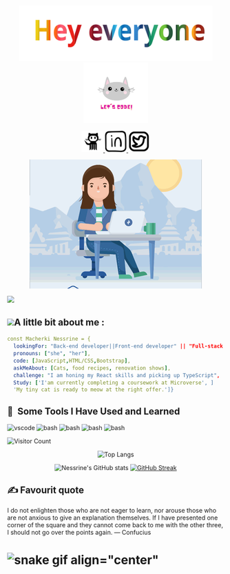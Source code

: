 
<p align="center">
  <img  width="450"  src="./hey everyone.svg"/ >
   <img width="150" src="./cat.gif"/>

</p>


<p align="center">
   
<a href="https://github.com/Nessrine88">
  <img height="50" src="./github.png"/>
</a>
<a href="https://www.linkedin.com/in/nessrine-macherki-86959196/">
  <img height="50" src="./linkedin.png"/>
</a>
<a href="https://twitter.com/Nessour88">
  <img height="50" src="./twiter.png"/>
</a>
</p>

<p align="center">
<img src="./R.gif"/>
</p>
<img src="https://t.bkit.co/w_64c16589bb841.gif" />
<h2>
<img  width="50" src="https://camo.githubusercontent.com/c4cc8fb0f0c06f0057640b46aab87e483f54e913fdbf52c9ee690c8204c52b44/68747470733a2f2f6769746875622e6769746875626173736574732e636f6d2f696d616765732f6d6f6e612d776869737065722e676966"/>A little bit about me :
</h2>

```yaml 
const Macherki Nessrine = {
  lookingFor: "Back-end developer||Front-end developer" || "Full-stack web developer",
  pronouns: ["she", "her"],
  code: [JavaScript,HTML/CSS,Bootstrap],
  askMeAbout: [Cats, food recipes, renovation shows],
  challenge: "I am honing my React skills and picking up TypeScript",
  Study: ['I'am currently completing a coursework at Microverse', ]
  'My tiny cat is ready to meow at the right offer.']}
 ```

 <h2> 🚀 &nbsp;Some Tools I Have Used and Learned</h2>
<p align="left">
<img src="https://cdn.jsdelivr.net/gh/devicons/devicon/icons/vscode/vscode-original.svg" alt="vscode" width="45" height="45"/>
<img src="https://th.bing.com/th/id/OIP.P9pvDXfTcEL96v8-DknlmQAAAA?pid=ImgDet&w=297&h=337&rs=1" alt="bash" width="60" height="45"/>
<img src="https://th.bing.com/th/id/OIP.Y-1jcuu23Iq3qxSXBVCBjAHaHa?pid=ImgDet&w=500&h=500&rs=1" alt="bash" width="60" height="45"/>
<img src="https://th.bing.com/th/id/OIP.ckalc6jinNzcHsl0_oDmTgHaHa?pid=ImgDet&w=512&h=512&rs=1" alt="bash" width="60" height="45"/>
<img src="https://th.bing.com/th/id/R.2725cdfc8c926a716c4f47550d22f199?rik=h2k%2fBIlrz3%2bm1A&pid=ImgRaw&r=0&sres=1&sresct=1" alt="bash" width="60" height="45"/>
  
</p>


![Visitor Count](https://profile-counter.glitch.me/{Nessrine88}&theme=transparent/count.svg)

<div align="center">
  
  ![Top Langs](https://github-readme-stats.vercel.app/api/top-langs/?username=Nessrine88&theme=cobalt)
  
</div>

<div align="center">
  
![Nessrine's GitHub stats](https://github-readme-stats.vercel.app/api?username=Nessrine88&show_icons=true&theme=cobalt) [![GitHub Streak](https://streak-stats.demolab.com/?user=Nessrine88&theme=material)](https://git.io/streak-stats)

</div>
<h2> ✍️ Favourit quote</h2>
<div  background-color="black"; color="white">
 I do not enlighten those who are not eager to learn, nor arouse
those who are not anxious to give an explanation themselves. If I
have presented one corner of the square and they cannot come
back to me with the other three, I should not go over the points
again.
― Confucius
  </div>
  
![snake gif align="center"](https://github.com/YOUR_USERNAME/YOUR_USERNAME/blob/output/github-contribution-grid-snake.gif)
=======
